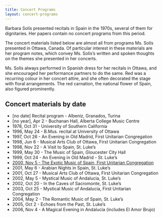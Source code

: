 ```yaml
---
title: Concert Programs
layout: concert-programs
---
```


Barbara Solís presented recitals in Spain in the 1970s, several of them for dignitaries. Her papers contain no concert programs from this period.

The concert materials listed below are almost all from programs Ms. Solís presented in Ottawa, Canada. Of particular interest in these materials are her program notes, which convey Ms. Solís’s written and spoken thoughts on the themes she presented in her concerts.

Ms. Solís always performed in Spanish dress for her recitals in Ottawa, and she encouraged her performance partners to do the same. Red was a recurring colour in her concert attire, and she often decorated the stage with floral arrangements. The red carnation, the national flower of Spain, also figured prominently.

## Concert materials by date

* \[no date] Recital program - Albeniz, Granados, Turina
* \[no year], Apr 2 - Buchanan Hall, Alberta College Music Centre
* 1978, Oct 31 - University of Southern California
* 1996, May 24 - B.Mus. recital at University of Ottawa
* 1997, Oct 26 - An Evening in Old Madrid, First Unitarian Congregation
* 1998, Jun 6 - Musical Arts Club of Ottawa, First Unitarian Congregation
* 1998, Nov 22 - A Visit to Spain, St. Luke’s
* 1999, May 30 - The Music of Spain, Gloucester City Hall
* 1999, Oct 24 - An Evening in Old Madrid - St. Luke’s
* [2000, Nov 5 - The Exotic Music of Spain, First Unitarian Congregation](https://storage.googleapis.com/barbara-solis/Concert%20Programs/2000%2C%20Nov%205%20-%20The%20Exotic%20Music%20of%20Spain%2C%20Unitarian%20Congregation/2000%2C%20Nov%205%20-%20The%20Exotic%20Music%20of%20Spain%2C%20Concert%20poster.pdf "2000, Nov 5 - The Exotic Music of Spain, First Unitarian Congregation")
* 2001, May 6 - Arabian Nights in Spain, St. Luke’s
* 2001, Oct 27 - Musical Arts Club of Ottawa, First Unitarian Congregation
* 2002, May 5 - Mystical Music of Andalucia, St. Luke’s
* 2002, Oct 20 - In the Caves of Sacromonte, St. Luke’s
* 2003, Oct 25 - Mystical Music of Andalucia, First Unitarian Congregation
* 2004, May 2 - The Romantic Music of Spain, St. Luke’s
* 2005, Oct 2 - Echoes from the Past, St. Luke’s
* 2006, Nov 4 - A Magical Evening in Andalucia (includes El Amor Brujo)
